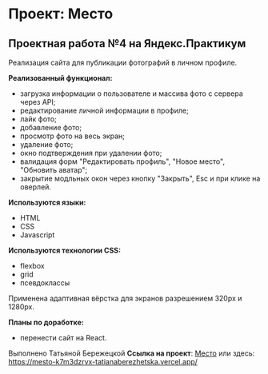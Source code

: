 # Проект: Место

## Проектная работа №4 на Яндекс.Практикум
Реализация сайта для публикации фотографий в личном профиле.

**Реализованный функционал:**
* загрузка информации о пользователе и массива фото с сервера через API;
* редактирование личной информации в профиле;
* лайк фото;
* добавление фото;
* просмотр фото на весь экран;
* удаление фото;
* окно подтверждения при удалении фото;
* валидация форм "Редактировать профиль", "Новое место", "Обновить аватар";
* закрытие модльных окон через кнопку "Закрыть", Esc и при клике на оверлей.

**Используются языки:**
* HTML
* CSS 
* Javascript

**Используются технологии CSS:**
* flexbox
* grid
* псевдоклассы

Применена адаптивная вёрстка для экранов разрешением 320px и 1280px. 

**Планы по доработке:**
* перенести сайт на React.

Выполнено Татьяной Бережецкой
**Ссылка на проект**: [Место](https://tatianaberezhetska.github.io/mesto) или здесь: https://mesto-k7m3dzrvx-tatianaberezhetska.vercel.app/
